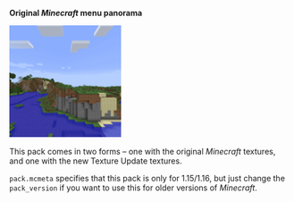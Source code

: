 **Original *Minecraft* menu panorama**

<img src="assets/minecraft/textures/gui/title/background/panorama_0.png" alt="panorama_0" width="200"/>

This pack comes in two forms – one with the original *Minecraft* textures, and one with the new Texture Update textures.

`pack.mcmeta` specifies that this pack is only for 1.15/1.16, but just change the `pack_version` if you want to use this for older versions of *Minecraft*.
